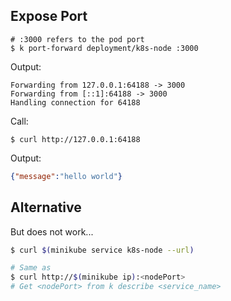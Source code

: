 ## Expose Port

```
# :3000 refers to the pod port
$ k port-forward deployment/k8s-node :3000
```

Output:

```
Forwarding from 127.0.0.1:64188 -> 3000
Forwarding from [::1]:64188 -> 3000
Handling connection for 64188
```

Call:

```
$ curl http://127.0.0.1:64188
```

Output:

```json
{"message":"hello world"}
```

## Alternative
But does not work...
```bash
$ curl $(minikube service k8s-node --url)

# Same as
$ curl http://$(minikube ip):<nodePort>
# Get <nodePort> from k describe <service_name>
```
